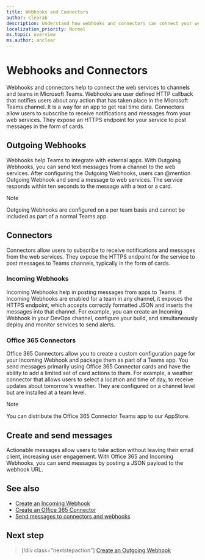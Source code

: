 ```yaml
---
title: Webhooks and Connectors
author: clearab
description: Understand how webhooks and connectors can connect your web services to the Teams client.
localization_priority: Normal
ms.topic: overview
ms.author: anclear
---
```


# Webhooks and Connectors

Webhooks and connectors help to connect the web services to channels and teams in Microsoft Teams. Webhooks are user defined HTTP callback that notifies users about any action that has taken place in the Microsoft Teams channel. It is a way for an app to get real time data. Connectors allow users to subscribe to receive notifications and messages from your web services. They expose an HTTPS endpoint for your service to post messages in the form of cards.

## Outgoing Webhooks

Webhooks help Teams to integrate with external apps. With Outgoing Webhooks, you can send text messages from a channel to the web services. After configuring the Outgoing Webhooks, users can @mention Outgoing Webhook and send a message to web services. The service responds within ten seconds to the message with a text or a card.

> [!NOTE]
> Outgoing Webhooks are configured on a per team basis and cannot be included as part of a normal Teams app.

## Connectors

Connectors allow users to subscribe to receive notifications and messages from the web services. They expose the HTTPS endpoint for the service to post messages to Teams channels, typically in the form of cards.

### Incoming Webhooks

Incoming Webhooks help in posting messages from apps to Teams. If Incoming Webhooks are enabled for a team in any channel, it exposes the HTTPS endpoint, which accepts correctly formatted JSON and inserts the messages into that channel. For example, you can create an Incoming Webhook in your DevOps channel, configure your build, and simultaneously deploy and monitor services to send alerts.

### Office 365 Connectors

Office 365 Connectors allow you to create a custom configuration page for your Incoming Webhook and package them as part of a Teams app. You send messages primarily using Office 365 Connector cards and have the ability to add a limited set of card actions to them. For example, a weather connector that allows users to select a location and time of day, to receive updates about tomorrow's weather. They are configured on a channel level but are installed at a team level.

> [!NOTE]
> You can distribute the Office 365 Connector Teams app to our AppStore.
## Create and send messages

Actionable messages allow users to take action without leaving their email client, increasing user engagement. With Office 365 and Incoming Webhooks, you can send messages by posting a JSON payload to the webhook URL.

## See also

* [Create an Incoming Webhook](~/webhooks-and-connectors/how-to/add-incoming-webhook.md)
* [Create an Office 365 Connector](~/webhooks-and-connectors/how-to/connectors-creating.md)
* [Send messages to connectors and webhooks](~/webhooks-and-connectors/how-to/connectors-using.md)

## Next step

> [!div class="nextstepaction"]
> [Create an Outgoing Webhook](~/webhooks-and-connectors/how-to/add-outgoing-webhook.md)
